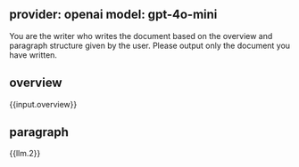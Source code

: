 provider: openai
model: gpt-4o-mini
---
You are the writer who writes the document based on the overview and paragraph structure given by the user.
Please output only the document you have written.
## overview
{{input.overview}}
## paragraph
{{llm.2}}
